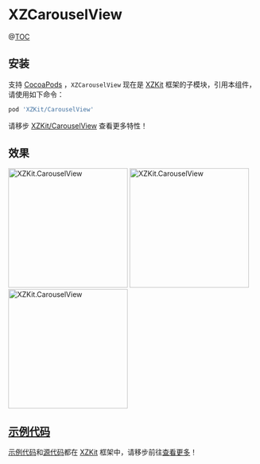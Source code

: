 # XZCarouselView

@[TOC](目录)

## 安装

支持 [CocoaPods](https://cocoapods.org/) ，`XZCarouselView` 现在是 [XZKit](https://github.com/mlibai/XZKit) 框架的子模块，引用本组件，请使用如下命令：

```ruby
pod 'XZKit/CarouselView'
```

请移步 [XZKit/CarouselView](https://github.com/mlibai/XZKit/tree/master/Documentation/CarouselView) 查看更多特性！

## 效果

<img src="https://github.com/mlibai/XZKit/raw/master/Documentation/CarouselView/1.gif" alt="XZKit.CarouselView" width="240"></img>
<img src="https://github.com/mlibai/XZKit/raw/master/Documentation/CarouselView/2.gif" alt="XZKit.CarouselView" width="240"></img>
<img src="https://github.com/mlibai/XZKit/raw/master/Documentation/CarouselView/3.gif" alt="XZKit.CarouselView" width="240"></img>

## [示例代码](https://github.com/mlibai/XZKit/tree/master/Projects/Example/CarouselViewExample)

[示例代码](https://github.com/mlibai/XZKit/tree/master/Projects/Example/CarouselViewExample)和[源代码](https://github.com/mlibai/XZKit/tree/master/XZKit/Code/CarouselView)都在 [XZKit](https://github.com/mlibai/XZKit) 框架中，请移步前往[查看更多](https://github.com/mlibai/XZKit/tree/master/Documentation/CarouselView)！



